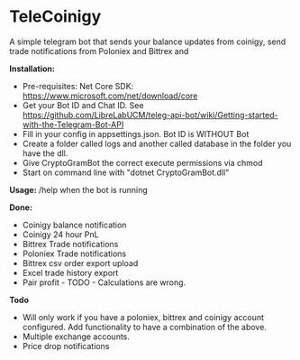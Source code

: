 # TeleCoinigy


A simple telegram bot that sends your balance updates from coinigy, send trade notifications from Poloniex and Bittrex and 


**Installation:**


* Pre-requisites: Net Core SDK: https://www.microsoft.com/net/download/core
* Get your Bot ID and Chat ID. See https://github.com/LibreLabUCM/teleg-api-bot/wiki/Getting-started-with-the-Telegram-Bot-API
* Fill in your config in appsettings.json. Bot ID is WITHOUT Bot
* Create a folder called logs and another called database in the folder you have the dll. 
* Give CryptoGramBot the correct execute permissions via chmod
* Start on command line with "dotnet CryptoGramBot.dll"


**Usage:**
/help when the bot is running

**Done:**
* Coinigy balance notification
* Coinigy 24 hour PnL
* Bittrex Trade notifications
* Poloniex Trade notifications
* Bittrex csv order export upload
* Excel trade history export
* Pair profit - TODO - Calculations are wrong. 

**Todo**
* Will only work if you have a poloniex, bittrex and coinigy account configured. Add functionality to have a combination of the above. 
* Multiple exchange accounts. 
* Price drop notifications


